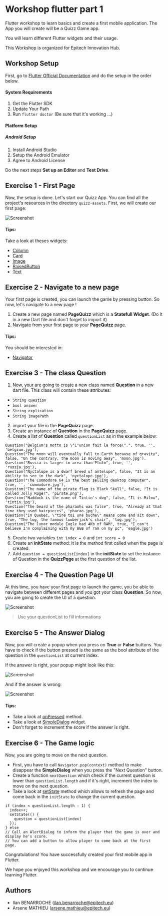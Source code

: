# Workshop flutter part 1

Flutter workshop to learn basics and create a first mobile application.
The App you will create will be a Quizz Game app.

You will learn different Flutter widgets and their usage.

This Workshop is organized for Epitech Innovation Hub.

## Workshop Setup

First, go to [Flutter Official Documentation](https://docs.flutter.dev/get-started/install) and do the setup in the order below.

#### System Requirements

1. Get the Flutter SDK
2. Update Your Path
3. Run `flutter doctor` (Be sure that it's working ...)

#### Platform Setup

##### Android Setup

1. Install Android Studio
2. Setup the Android Emulator
3. Agree to Android License

Do the next steps **Set up an Editor** and **Test Drive**.



## Exercise 1 - First Page

Now, the setup is done. Let's start our Quizz App.
You can find all the project's resources in the directory `quizz-assets`.
First, we will create our first page:

![Screenshot](screenshots/exercise1.png)

#### Tips:
Take a look at theses widgets:
- [Column](https://api.flutter.dev/flutter/widgets/Column-class.html)
- [Card](https://api.flutter.dev/flutter/material/Card-class.html)
- [Image](https://api.flutter.dev/flutter/widgets/Image-class.html)
- [RaisedButton](https://api.flutter.dev/flutter/material/RaisedButton-class.html)
- [Text](https://api.flutter.dev/flutter/widgets/Text-class.html)



## Exercise 2 - Navigate to a new page

Your first page is created, you can launch the game by pressing button.
So now, let's navigate to a new page !

1. Create a new page named **PageQuizz** which is a **Statefull Widget**. (Do it in a new Dart file and don't forget to import it)
2. Navigate from your first page to your **PageQuizz** page.


#### Tips:
You should be interested in:
- [Navigator](https://docs.flutter.dev/cookbook/navigation/navigation-basics)



## Exercise 3 - The class Question

1. Now, your are going to create a new class named **Question** in a new dart file.
This class will contain these attributes:
- `String question`
- `bool answer`
- `String explication`
- `String imagePath`

2. import your file in the **PageQuizz** page.
3. Create an instance of **Question** in the **PageQuizz** page.
4. Create a list of **Question** called `questionList` as in the example below:
```
Question("Belgium's motto is \"L'union fait la force\".", true, '', 'belgium.jpg'),
Question("The moon will eventually fall to Earth because of gravity", false, "On the contrary, the moon is moving away", 'moon.jpg'),
Question("Russia is larger in area than Pluto", true, '', 'russia.jpg'),
Question("Nyctalope is a dwarf breed of antelope", false, "It is an ability to see in the dark", 'nyctalope.jpg'),
Question("The Commodore 64 is the best selling desktop computer", true, '', 'commodore.jpg'),
Question("The name of the pirate flag is Black Skull", false, "It is called Jolly Roger", 'pirate.png'),
Question("Haddock is the name of Tintin's dog", false, "It is Milou", 'tintin.jpg'),
Question("The beard of the pharaohs was false", true, "Already at that time they used hairpieces", 'pharao.jpg'),
Question("In Quebec, \"tire toi une buche\" means come and sit down", true, "The log, the famous lumberjack's chair", 'log.jpg'),
Question("The lunar module Eagle had 4Kb of RAM", true, "I can't believe I'm complaining with my 8GB of ram on my pc", 'eagle.jpg')
```
5. Create two variables `int index = 0` and `int score = 0`
6. Create an **initState** method: It is the method first called when the page is created.
7. Add `question = questionList[index]` in the **initState** to set the instance of Question in the **QuizzPqge** at the first question of the list.



## Exercise 4 - The Question Page UI

At this time, you have your first page to launch the game, you be able to navigate between different pages and you got your class **Question**.
So now, you are going to create the UI of a question.

![Screenshot](screenshots/exercise4.png)

> Use your questionList to fill informations



## Exercise 5 - The Answer Dialog

Now, you will create a popup when you press on **True** or **False** buttons.
You have to check if the button pressed is the same as the bool attribute of the question in the `questionList` at current index.

If the answer is right, your popup might look like this:

![Screenshot](screenshots/exercise5-true.png)

And if the answer is wrong:

![Screenshot](screenshots/exercise5-false.png)

#### Tips:

- Take a look at [onPressed](https://googleflutter.com/flutter-button-onpressed/) method.
- Take a look at [SimpleDialog](https://api.flutter.dev/flutter/material/SimpleDialog-class.html) widget.
- Don't forget to increment the score if the answer is right.



## Exercise 6 - The Game logic

Now, you are going to move on the next question.
- First, you have to call `Navigator.pop(context)` method to make disappear the **SimpleDialog** when you press the "Next Question" button.
- Create a function `nextQuestion` which check if the current question is lower than `questionList.length` and if it's right, increment the index to move on the 
next question.
- Take a look at [setState](https://api.flutter.dev/flutter/widgets/State/setState.html) method which allows to refresh the page and come back in the `initState` to change the current question.
```
if (index < questionList.length - 1) {
  index++;
  setState(() {
    question = questionList[index]
  });
} else 
// Call an AlertDialog to inform the player that the game is over and display he's score.
// You can add a button to allow player to come back at the first page.
```

Congratulations! You have successfully created your first mobile app in Flutter.

We hope you enjoyed this workshop and we encourage you to continue learning Flutter.



## Authors

- Ilan BENARROCHE (ilan.benarroche@epitech.eu)
- Arsene MATHIEU (arsene.mathieu@epitech.eu)
